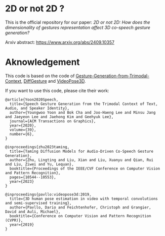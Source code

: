 # 2D or not 2D ?
This is the official repository for our paper: _2D or not 2D: How does the dimensionality of gestures representation affect 3D co-speech gesture generation?_

Arxiv abstract: https://www.arxiv.org/abs/2409.10357


# Aknowledgement
This code is based on the code of [Gesture-Generation-from-Trimodal-Context](https://github.com/ai4r/Gesture-Generation-from-Trimodal-Context/tree/master), [DiffGesture](https://github.com/Advocate99/DiffGesture/tree/main) and [VideoPose3D](https://github.com/facebookresearch/VideoPose3D).

If you want to use this code, please cite their work:

```
@article{Yoon2020Speech,
  title={Speech Gesture Generation from the Trimodal Context of Text, Audio, and Speaker Identity},
  author={Youngwoo Yoon and Bok Cha and Joo-Haeng Lee and Minsu Jang and Jaeyeon Lee and Jaehong Kim and Geehyuk Lee},
  journal={ACM Transactions on Graphics},
  year={2020},
  volume={39},
  number={6},
}

@inproceedings{zhu2023taming,
  title={Taming Diffusion Models for Audio-Driven Co-Speech Gesture Generation},
  author={Zhu, Lingting and Liu, Xian and Liu, Xuanyu and Qian, Rui and Liu, Ziwei and Yu, Lequan},
  booktitle={Proceedings of the IEEE/CVF Conference on Computer Vision and Pattern Recognition},
  pages={10544--10553},
  year={2023}
}

@inproceedings{pavllo:videopose3d:2019,
  title={3D human pose estimation in video with temporal convolutions and semi-supervised training},
  author={Pavllo, Dario and Feichtenhofer, Christoph and Grangier, David and Auli, Michael},
  booktitle={Conference on Computer Vision and Pattern Recognition (CVPR)},
  year={2019}
}

```

